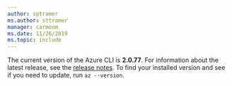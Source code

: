 ```yaml
---
author: sptramer
ms.author: sttramer
manager: carmonm
ms.date: 11/26/2019
ms.topic: include
---
```

The current version of the Azure CLI is __2.0.77__. For information about the latest release, see the [release notes](../release-notes-azure-cli.md). To find your installed version and see if you need to update, run `az --version`.
